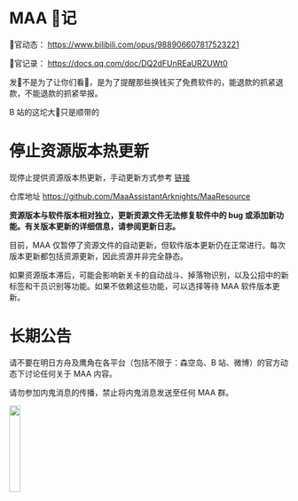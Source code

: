 # MAA 💩记

💩官动态： <https://www.bilibili.com/opus/988906607817523221>

💩官记录： <https://docs.qq.com/doc/DQ2dFUnREaURZUWt0>

发💩不是为了让你们看💩，是为了提醒那些换钱买了免费软件的，能退款的抓紧退款，不能退款的抓紧举报。

B 站的这坨大💩只是顺带的

# 停止资源版本热更新

现停止提供资源版本热更新，手动更新方式参考 [链接](https://github.com/MaaAssistantArknights/MaaAssistantArknights/issues/10033)

仓库地址 <https://github.com/MaaAssistantArknights/MaaResource>

**资源版本与软件版本相对独立，更新资源文件无法修复软件中的 bug 或添加新功能。有关版本更新的详细信息，请参阅更新日志。**

目前，MAA 仅暂停了资源文件的自动更新，但软件版本更新仍在正常进行。每次版本更新都包括资源更新，因此资源并非完全静态。

如果资源版本滞后，可能会影响新关卡的自动战斗、掉落物识别，以及公招中的新标签和干员识别等功能。如果不依赖这些功能，可以选择等待 MAA 软件版本更新。

# 长期公告

请不要在明日方舟及鹰角在各平台（包括不限于：森空岛、B 站、微博）的官方动态下讨论任何关于 MAA 内容。  

请勿参加内鬼消息的传播，禁止将内鬼消息发送至任何 MAA 群。  

<img src="https://ota.maa.plus/MaaAssistantArknights/api/announcements/img/NoSkland.jpg" width="20%" /><br>
